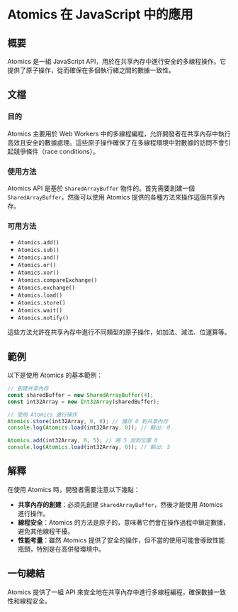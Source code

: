 <!--
Meta Description: # Atomics 在 JavaScript 中的應用 ## 概要 Atomics 是一組 JavaScript API，用於在共享內存中進行安全的多線程操作。它提供了原子操作，從而確保在多個執行緒之間的數據一致性。 ## 文檔 ### 目的 Atomics 主要用於 Web Workers 中的多...
Meta Keywords: atomics, int32array, sharedarraybuffer, javascript, api
-->

# Atomics 在 JavaScript 中的應用

## 概要
Atomics 是一組 JavaScript API，用於在共享內存中進行安全的多線程操作。它提供了原子操作，從而確保在多個執行緒之間的數據一致性。

## 文檔
### 目的
Atomics 主要用於 Web Workers 中的多線程編程，允許開發者在共享內存中執行高效且安全的數據處理。這些原子操作確保了在多線程環境中對數據的訪問不會引起競爭條件（race conditions）。

### 使用方法
Atomics API 是基於 `SharedArrayBuffer` 物件的。首先需要創建一個 `SharedArrayBuffer`，然後可以使用 Atomics 提供的各種方法來操作這個共享內存。

### 可用方法
- `Atomics.add()`
- `Atomics.sub()`
- `Atomics.and()`
- `Atomics.or()`
- `Atomics.xor()`
- `Atomics.compareExchange()`
- `Atomics.exchange()`
- `Atomics.load()`
- `Atomics.store()`
- `Atomics.wait()`
- `Atomics.notify()`

這些方法允許在共享內存中進行不同類型的原子操作，如加法、減法、位運算等。

## 範例
以下是使用 Atomics 的基本範例：

```javascript
// 創建共享內存
const sharedBuffer = new SharedArrayBuffer(4);
const int32Array = new Int32Array(sharedBuffer);

// 使用 Atomics 進行操作
Atomics.store(int32Array, 0, 0); // 儲存 0 到共享內存
console.log(Atomics.load(int32Array, 0)); // 輸出: 0

Atomics.add(int32Array, 0, 5); // 將 5 加到位置 0
console.log(Atomics.load(int32Array, 0)); // 輸出: 5
```

## 解釋
在使用 Atomics 時，開發者需要注意以下幾點：
- **共享內存的創建**：必須先創建 `SharedArrayBuffer`，然後才能使用 Atomics 進行操作。
- **線程安全**：Atomics 的方法是原子的，意味著它們會在操作過程中鎖定數據，避免其他線程干擾。
- **性能考量**：雖然 Atomics 提供了安全的操作，但不當的使用可能會導致性能瓶頸，特別是在高併發環境中。

## 一句總結
Atomics 提供了一組 API 來安全地在共享內存中進行多線程編程，確保數據一致性和線程安全。